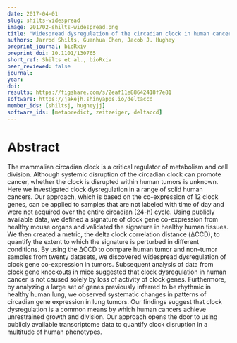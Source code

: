 ```yaml
---
date: 2017-04-01
slug: shilts-widespread
image: 201702-shilts-widespread.png
title: "Widespread dysregulation of the circadian clock in human cancer"
authors: Jarrod Shilts, Guanhua Chen, Jacob J. Hughey
preprint_journal: bioRxiv
preprint_doi: 10.1101/130765
short_ref: Shilts et al., bioRxiv
peer_reviewed: false
journal: 
year: 
doi: 
results: https://figshare.com/s/2eaf11e88642418f7e81
software: https://jakejh.shinyapps.io/deltaccd
member_ids: [shiltsj, hugheyjj]
software_ids: [metapredict, zeitzeiger, deltaccd]
---
```


# Abstract

The mammalian circadian clock is a critical regulator of metabolism and cell division. Although systemic disruption of the circadian clock can promote cancer, whether the clock is disrupted within human tumors is unknown. Here we investigated clock dysregulation in a range of solid human cancers. Our approach, which is based on the co-expression of 12 clock genes, can be applied to samples that are not labeled with time of day and were not acquired over the entire circadian (24-h) cycle. Using publicly available data, we defined a signature of clock gene co-expression from healthy mouse organs and validated the signature in healthy human tissues. We then created a metric, the delta clock correlation distance (ΔCCD), to quantify the extent to which the signature is perturbed in different conditions. By using the ΔCCD to compare human tumor and non-tumor samples from twenty datasets, we discovered widespread dysregulation of clock gene co-expression in tumors. Subsequent analysis of data from clock gene knockouts in mice suggested that clock dysregulation in human cancer is not caused solely by loss of activity of clock genes. Furthermore, by analyzing a large set of genes previously inferred to be rhythmic in healthy human lung, we observed systematic changes in patterns of circadian gene expression in lung tumors. Our findings suggest that clock dysregulation is a common means by which human cancers achieve unrestrained growth and division. Our approach opens the door to using publicly available transcriptome data to quantify clock disruption in a multitude of human phenotypes.
